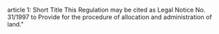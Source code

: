article 1: Short Title
This Regulation may be cited as Legal Notice No. 31&#x2F;1997 to Provide for the procedure of allocation and
administration of land.&quot;
<ul>
</ul>